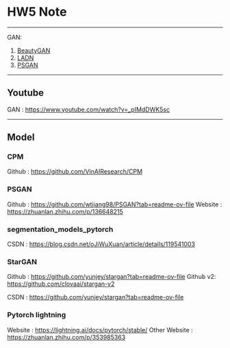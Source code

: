 # HW5 Note

---
GAN:

1. [BeautyGAN](https://dl.acm.org/doi/10.1145/3240508.3240618)
2. [LADN](https://arxiv.org/abs/1904.11272)
3. [PSGAN](https://arxiv.org/abs/1909.06956)

---

## Youtube

GAN : <https://www.youtube.com/watch?v=_pIMdDWK5sc>

---

## Model

### CPM

Github : <https://github.com/VinAIResearch/CPM>

### PSGAN

Github : <https://github.com/wtjiang98/PSGAN?tab=readme-ov-file>
Website : <https://zhuanlan.zhihu.com/p/136648215>

### segmentation_models_pytorch

CSDN : <https://blog.csdn.net/oJiWuXuan/article/details/119541003>

### StarGAN

Github : <https://github.com/yunjey/stargan?tab=readme-ov-file>
Github v2: <https://github.com/clovaai/stargan-v2>

CSDN : <https://github.com/yunjey/stargan?tab=readme-ov-file>

### Pytorch lightning

Website : <https://lightning.ai/docs/pytorch/stable/>
Other Website : <https://zhuanlan.zhihu.com/p/353985363>
